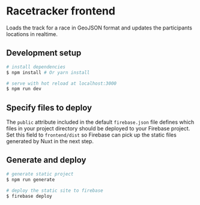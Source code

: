 # Racetracker frontend
Loads the track for a race in GeoJSON format and updates the participants locations in realtime.

## Development setup
``` bash
# install dependencies
$ npm install # Or yarn install

# serve with hot reload at localhost:3000
$ npm run dev
```

## Specify files to deploy
The `public` attribute included in the default `firebase.json` file defines which files in your project directory should be deployed to your Firebase project. Set this field to `frontend/dist` so Firebase can pick up the static files generated by Nuxt in the next step. 

## Generate and deploy
``` bash
# generate static project
$ npm run generate

# deploy the static site to firebase
$ firebase deploy
```
